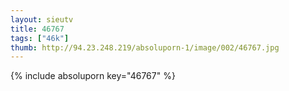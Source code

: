 ```yaml
--- 
layout: sieutv
title: 46767
tags: ["46k"]
thumb: http://94.23.248.219/absoluporn-1/image/002/46767.jpg
---
```

{% include absoluporn key="46767" %} 
